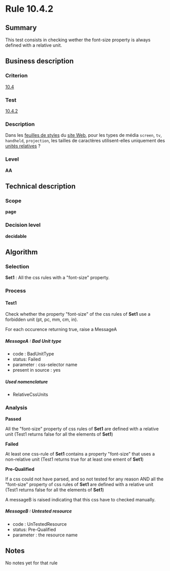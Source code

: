 # Rule 10.4.2
## Summary

This test consists in checking wether the font-size property is always
defined with a relative unit.

## Business description

### Criterion

[10.4](http://references.modernisation.gouv.fr/referentiel-technique-0#crit-10-4)

### Test

[10.4.2](http://references.modernisation.gouv.fr/referentiel-technique-0#test-10-4-2)

### Description

Dans les <a href="http://references.modernisation.gouv.fr/referentiel-technique-0#mFeuilleStyle">feuilles de styles</a> du <a href="http://references.modernisation.gouv.fr/referentiel-technique-0#mSiteWeb">site Web</a>, pour les types de m&eacute;dia `screen`, `tv`, `handheld`, `projection`, les tailles de caract&egrave;res utilisent-elles uniquement des <a href="http://references.modernisation.gouv.fr/referentiel-technique-0#mTailleCaractere">unit&eacute;s relatives</a> ?

### Level

**AA**

## Technical description

### Scope

**page**

### Decision level

**decidable**

## Algorithm

### Selection

**Set1** : All the css rules with a "font-size" property.

### Process

#### Test1

Check whether the property "font-size" of the css rules of **Set1** use a
forbidden unit (pt, pc, mm, cm, in).

For each occurence returning true, raise a MessageA

##### MessageA : Bad Unit type

-   code : BadUnitType
-   status: Failed
-   parameter : css-selector name
-   present in source : yes

##### Used nomenclature

-   RelativeCssUnits

### Analysis

**Passed**

All the "font-size" property of css rules of **Set1** are defined with a
relative unit (Test1 returns false for all the elements of **Set1**)

**Failed**

At least one css-rule of **Set1** contains a property "font-size" that uses
a non-relative unit (Test1 returns true for at least one ement of **Set1**)

**Pre-Qualified**

If a css could not have parsed, and so not tested for any reason AND all
the "font-size" property of css rules of **Set1** are defined with a
relative unit (Test1 returns false for all the elements of **Set1**)

A messageB is raised indicating that this css have to checked manually.

##### MessageB : Untested resource

-   code : UnTestedResource
-   status: Pre-Qualified
-   parameter : the resource name

## Notes

No notes yet for that rule

